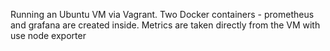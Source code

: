 Running an Ubuntu VM via Vagrant. Two Docker containers -  prometheus and grafana are created inside. Metrics are taken directly from the VM with use node exporter